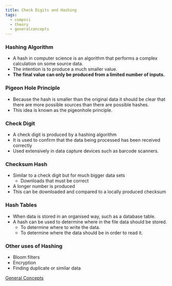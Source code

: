 ```yaml
---
title: Check Digits and Hashing
tags:
  - compsci
  - theory
  - generalconcepts
---
```

### Hashing Algorithm

- A hash in computer science is an algorithm that performs a complex calculation on some source data.
- The intention is to produce a much smaller value.
- **The final value can only be produced from a limited number of inputs.**


### Pigeon Hole Principle

- Because the hash is smaller than the original data it should be clear that there are more possible sources than there are possible hashes.
- This idea is known as the pigeonhole principle.

### Check Digit

- A check digit is produced by a hashing algorithm
- It is used to confirm that the data being processed has been received correctly
- Used extensively in data capture devices such as barcode scanners.

### Checksum Hash

- Similar to a check digit but for much bigger data sets
	- Downloads that must be correct
- A longer number is produced
- This can be downloaded and compared to a locally produced checksum

### Hash Tables

- When data is stored in an organised way, such as a database table.
- A hash can be used to determine where in the file data should be stored.
	- To determine where to write the data.
	- To determine where the data should be in order to read it.

### Other uses of Hashing

- Bloom filters
- Encryption
- Finding duplicate or similar data

[General Concepts](sixth/CompSci/Theory/GeneralConcepts/GeneralConcepts)